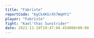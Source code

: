 ```yaml
---
title: "Fabrïste"
reportCode: "6gCk4KGrXh7WqHY1"
player: "Fabrïste"
fight: "Kael'thas Sunstrider"
date: 2021-11-10T19:47:04.454000+00:00
---
```

